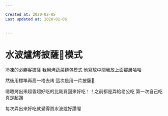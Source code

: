 ```yaml
---

Created at: 2020-02-05
Last updated at: 2020-02-06


---
```


# 水波爐烤披薩🍕模式


冷凍的必勝客披薩
我用烤蔬菜麵包模式
他寫放中間我放上面那層哈哈

然後用標準再高一格去烤
這次是用一片披薩🍕

嗯嗯烤出來超香超好吃的比剛買回來好吃！！之前都是弄給老公吃 第一次自己吃 真是超讚

每次弄出來好吃就覺得買水波爐好讚喔

